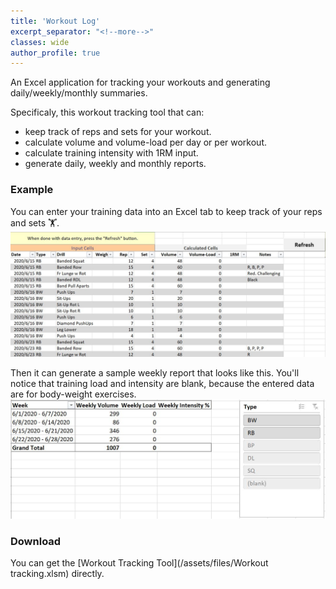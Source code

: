 ```yaml
---
title: 'Workout Log'
excerpt_separator: "<!--more-->"
classes: wide
author_profile: true
---
```

An Excel application for tracking your workouts and generating daily/weekly/monthly summaries. 
<!--more-->

Specificaly, this workout tracking tool that can:
- keep track of reps and sets for your workout.  
- calculate volume and volume-load per day or per workout.
- calculate training intensity with 1RM input.
- generate daily, weekly and monthly reports.

### Example
You can enter your training data into an Excel tab to keep track of your reps and sets :weight_lifting:.
![Data entry](/assets/images/workout-data-entry.JPG)

Then it can generate a sample weekly report that looks like this. You'll notice that training load and intensity are blank, because the entered data are for body-weight exercises. 
![Weekly report](/assets/images/workout-weekly-report.JPG)

### Download
You can get the [Workout Tracking Tool](/assets/files/Workout tracking.xlsm) directly.
